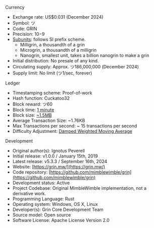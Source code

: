 
Currency
- Exchange rate:  US$0.031 (December 2024)
- Symbol:  ツ 
- Code:  GRIN
- Precision:  10−9
- [Subunits](https://github.com/mimblewimble/grin/blob/master/core/src/consensus.rs#L36-L40): follows SI prefix scheme.
  - Milligrin, a thousandth of a grin
  - Microgrin, a thousandth of a milligrin
  - Nanogrin, smallest unit, takes a billion nanogrin to make a grin
- Initial distribution:  No presale of any kind.
- Circulating supply:  Approx. ツ186,000,000 (December 2024)
- Supply limit:  No limit (ツ1/sec, forever)

Ledger
- Timestamping scheme:  Proof-of-work
- Hash function:  Cuckatoo32
- Block reward:  ツ60
- Block time: [1 minute](https://github.com/mimblewimble/grin/blob/master/core/src/consensus.rs#L36-L40)
- Block size: [~1.5MB](https://github.com/mimblewimble/grin/blob/master/core/src/consensus.rs#L110C1-L122C42)
- Average Transaction Size: ~1.76KB
- Max Transactions per second: ~ 15 transactions per second
- Difficulty Adjustment: [Damped Weighted Moving Average](https://github.com/mimblewimble/grin/blob/master/core/src/consensus.rs#L174)

Development
- Original author(s):  Ignotus Peverell
- Initial release:  v1.0.0 / January 15th, 2019
- Latest release:  v5.3.3 / September 16th, 2024
- Website:  [https://grin.mw/](https://grin.mw/)
- Code repository:  [https://github.com/mimblewimble/grin](https://github.com/mimblewimble/grin)
- Development status:  Active
- Project Codebase:  Original MimbleWimble implementation, not a derivative work. 
- Programming Language:  Rust
- Operating system:  Windows, OS X, Linux
- Developer(s):  Grin Core Development Team
- Source model:  Open source
- Software License:  Apache License Version 2.0


